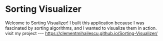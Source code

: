 # Sorting Visualizer

Welcome to Sorting Visualizer! I built this application because I was fascinated by sorting algorithms, and I wanted to visualize them in action. 
visit my project --- https://clementmihailescu.github.io/Sorting-Visualizer/